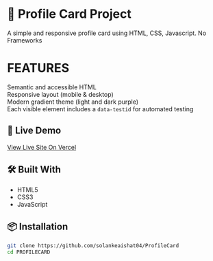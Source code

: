 




# 🎯 Profile Card Project

A simple and responsive profile card using HTML, CSS, Javascript. No Frameworks

# FEATURES
Semantic and accessible HTML  
Responsive layout (mobile & desktop)  
Modern gradient theme (light and dark purple)  
Each visible element includes a `data-testid` for automated testing 

## 🚀 Live Demo
[View Live Site On Vercel](https://profile-card-eight-hazel.vercel.app/)

## 🛠️ Built With
- HTML5
- CSS3
- JavaScript

## 📦 Installation
```bash
git clone https://github.com/solankeaishat04/ProfileCard
cd PROFILECARD

